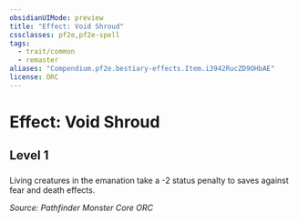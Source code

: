 ```yaml
---
obsidianUIMode: preview
title: "Effect: Void Shroud"
cssclasses: pf2e,pf2e-spell
tags:
  - trait/common
  - remaster
aliases: "Compendium.pf2e.bestiary-effects.Item.i3942RucZD9OHbAE"
license: ORC
---
```

# Effect: Void Shroud
## Level 1
### 






Living creatures in the emanation take a -2 status penalty to saves against fear and death effects.

*Source: Pathfinder Monster Core*
*ORC*